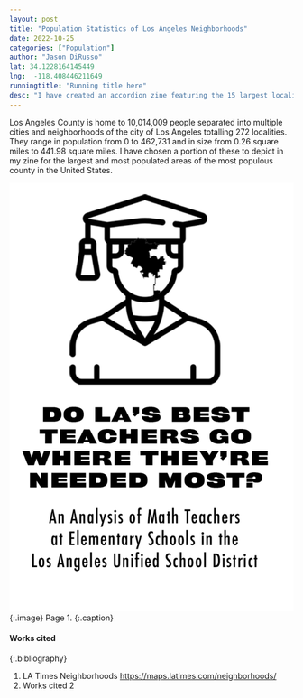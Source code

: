 ```yaml
---
layout: post
title: "Population Statistics of Los Angeles Neighborhoods"
date: 2022-10-25
categories: ["Population"]
author: "Jason DiRusso"
lat: 34.1228164145449
lng:  -118.408446211649
runningtitle: "Running title here"
desc: "I have created an accordion zine featuring the 15 largest localities by size and population of Los Angeles County with the largest localities on the outside and the smallest on the inside."
---
```

Los Angeles County is home to 10,014,009 people separated into multiple cities and neighborhoods of the city of Los Angeles totalling 272 localities. They range in population from 0 to 462,731 and in size from 0.26 square miles to 441.98 square miles. I have chosen a portion of these to depict in my zine for the largest and most populated areas of the most populous county in the United States.

![Zine1](images/Brown1.png)
   {:.image}
Page 1.
   {:.caption}
 


#### Works cited

{:.bibliography}
1. LA Times Neighborhoods https://maps.latimes.com/neighborhoods/
2. Works cited 2
